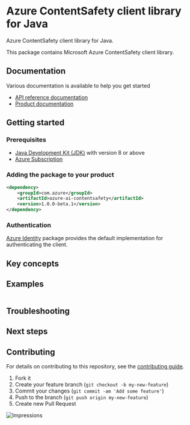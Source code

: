 # Azure ContentSafety client library for Java

Azure ContentSafety client library for Java.

This package contains Microsoft Azure ContentSafety client library.

## Documentation

Various documentation is available to help you get started

- [API reference documentation][docs]
- [Product documentation][product_documentation]

## Getting started

### Prerequisites

- [Java Development Kit (JDK)][jdk] with version 8 or above
- [Azure Subscription][azure_subscription]

### Adding the package to your product

[//]: # ({x-version-update-start;com.azure:azure-ai-contentsafety;current})
```xml
<dependency>
    <groupId>com.azure</groupId>
    <artifactId>azure-ai-contentsafety</artifactId>
    <version>1.0.0-beta.1</version>
</dependency>
```
[//]: # ({x-version-update-end})

### Authentication

[Azure Identity][azure_identity] package provides the default implementation for authenticating the client.

## Key concepts

## Examples

```java com.azure.ai.contentsafety.readme
```

## Troubleshooting

## Next steps

## Contributing

For details on contributing to this repository, see the [contributing guide](https://github.com/Azure/azure-sdk-for-java/blob/main/CONTRIBUTING.md).

1. Fork it
1. Create your feature branch (`git checkout -b my-new-feature`)
1. Commit your changes (`git commit -am 'Add some feature'`)
1. Push to the branch (`git push origin my-new-feature`)
1. Create new Pull Request

<!-- LINKS -->
[product_documentation]: https://azure.microsoft.com/services/
[docs]: https://azure.github.io/azure-sdk-for-java/
[jdk]: https://docs.microsoft.com/java/azure/jdk/
[azure_subscription]: https://azure.microsoft.com/free/
[azure_identity]: https://github.com/Azure/azure-sdk-for-java/blob/main/sdk/identity/azure-identity

![Impressions](https://azure-sdk-impressions.azurewebsites.net/api/impressions/azure-sdk-for-java%2Fsdk%2Fcontentsafety%2Fazure-ai-contentsafety%2FREADME.png)
